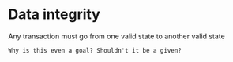 # Data integrity

Any transaction must go from one valid state to another valid state

~~~admonish question
Why is this even a goal? Shouldn't it be a given?
~~~
